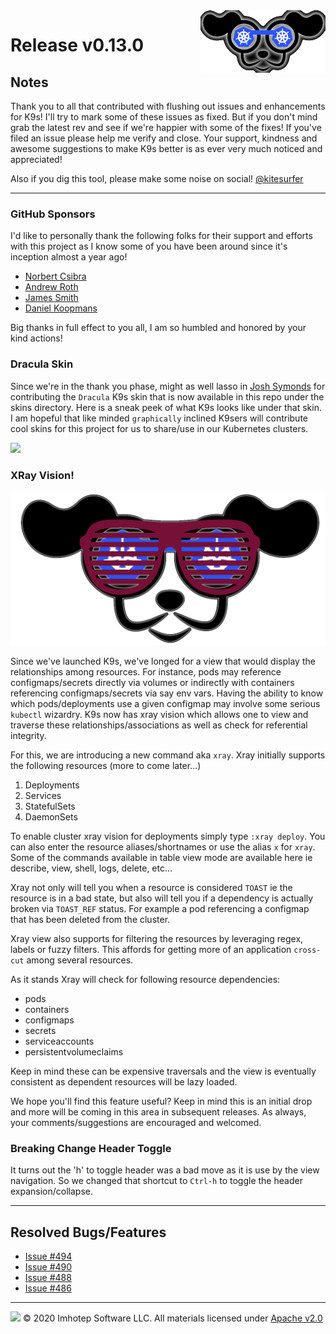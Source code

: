<img src="https://raw.githubusercontent.com/derailed/k9s/master/assets/k9s_small.png" align="right" width="200" height="auto"/>

# Release v0.13.0

## Notes

Thank you to all that contributed with flushing out issues and enhancements for K9s! I'll try to mark some of these issues as fixed. But if you don't mind grab the latest rev and see if we're happier with some of the fixes! If you've filed an issue please help me verify and close. Your support, kindness and awesome suggestions to make K9s better is as ever very much noticed and appreciated!

Also if you dig this tool, please make some noise on social! [@kitesurfer](https://twitter.com/kitesurfer)

---

### GitHub Sponsors

I'd like to personally thank the following folks for their support and efforts with this project as I know some of you have been around since it's inception almost a year ago!

* [Norbert Csibra](https://github.com/ncsibra)
* [Andrew Roth](https://github.com/RothAndrew)
* [James Smith](https://github.com/sedders123)
* [Daniel Koopmans](https://github.com/fsdaniel)

Big thanks in full effect to you all, I am so humbled and honored by your kind actions!

### Dracula Skin

Since we're in the thank you phase, might as well lasso in [Josh Symonds](https://github.com/Veraticus) for contributing the `Dracula` K9s skin that is now available in this repo under the skins directory. Here is a sneak peek of what K9s looks like under that skin. I am hopeful that like minded `graphically` inclined K9sers will contribute cool skins for this project for us to share/use in our Kubernetes clusters.

<img src="https://raw.githubusercontent.com/derailed/k9s/master/assets/skins/dracula.png"/>

### XRay Vision!

<img src="https://raw.githubusercontent.com/derailed/k9s/master/assets/k9s_xray.png"/>

Since we've launched K9s, we've longed for a view that would display the relationships among resources. For instance, pods may reference configmaps/secrets directly via volumes or indirectly with containers referencing configmaps/secrets via say env vars. Having the ability to know which pods/deployments use a given configmap may involve some serious `kubectl` wizardry. K9s now has xray vision which allows one to view and traverse these relationships/associations as well as check for referential integrity.

For this, we are introducing a new command aka `xray`. Xray initially supports the following resources (more to come later...)

1. Deployments
2. Services
3. StatefulSets
4. DaemonSets

To enable cluster xray vision for deployments simply type `:xray deploy`. You can also enter the resource aliases/shortnames or use the alias `x` for `xray`. Some of the commands available in table view mode are available here ie describe, view, shell, logs, delete, etc...

Xray not only will tell you when a resource is considered `TOAST` ie the resource is in a bad state, but also will tell you if a dependency is actually broken via `TOAST_REF` status. For example a pod referencing a configmap that has been deleted from the cluster.

Xray view also supports for filtering the resources by leveraging regex, labels or fuzzy filters. This affords for getting more of an application `cross-cut` among several resources.

As it stands Xray will check for following resource dependencies:

* pods
* containers
* configmaps
* secrets
* serviceaccounts
* persistentvolumeclaims

Keep in mind these can be expensive traversals and the view is eventually consistent as dependent resources will be lazy loaded.

We hope you'll find this feature useful? Keep in mind this is an initial drop and more will be coming in this area in subsequent releases. As always, your comments/suggestions are encouraged and welcomed.

### Breaking Change Header Toggle

It turns out the 'h' to toggle header was a bad move as it is use by the view navigation. So we changed that shortcut to `Ctrl-h` to toggle the header expansion/collapse.

---

## Resolved Bugs/Features

* [Issue #494](https://github.com/zloom/k9s/issues/494)
* [Issue #490](https://github.com/zloom/k9s/issues/490)
* [Issue #488](https://github.com/zloom/k9s/issues/488)
* [Issue #486](https://github.com/zloom/k9s/issues/486)

---

<img src="https://raw.githubusercontent.com/derailed/k9s/master/assets/imhotep_logo.png" width="32" height="auto"/> © 2020 Imhotep Software LLC. All materials licensed under [Apache v2.0](http://www.apache.org/licenses/LICENSE-2.0)
